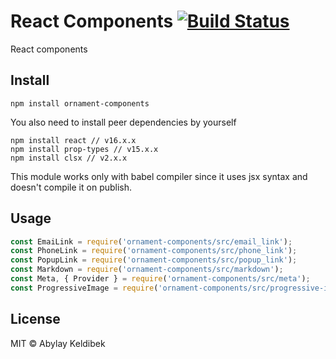 # React Components [![Build Status](https://api.travis-ci.org/OrnamentStudio/components.svg?branch=master)](https://travis-ci.org/OrnamentStudio/components)

React components


## Install

```
npm install ornament-components
```

You also need to install peer dependencies by yourself
```
npm install react // v16.x.x
npm install prop-types // v15.x.x
npm install clsx // v2.x.x
```

This module works only with babel compiler since it uses jsx syntax and doesn't compile it on publish.

## Usage

```jsx
const EmaiLink = require('ornament-components/src/email_link');
const PhoneLink = require('ornament-components/src/phone_link');
const PopupLink = require('ornament-components/src/popup_link');
const Markdown = require('ornament-components/src/markdown');
const Meta, { Provider } = require('ornament-components/src/meta');
const ProgressiveImage = require('ornament-components/src/progressive-image');
```

## License

MIT © Abylay Keldibek
